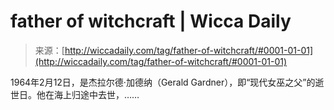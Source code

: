 <!--yml

category: 未分类

date: 2024-06-12 18:25:27

-->

# father of witchcraft | Wicca Daily

> 来源：[http://wiccadaily.com/tag/father-of-witchcraft/#0001-01-01](http://wiccadaily.com/tag/father-of-witchcraft/#0001-01-01)

1964年2月12日，是杰拉尔德·加德纳（Gerald Gardner），即“现代女巫之父”的逝世日。他在海上归途中去世，……
